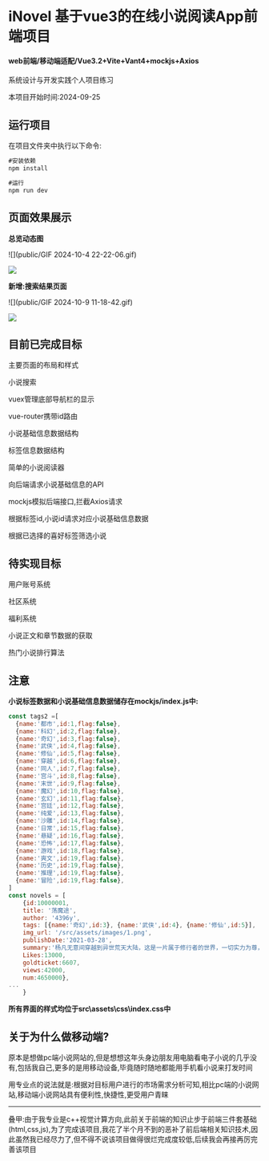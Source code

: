 # iNovel 基于vue3的在线小说阅读App前端项目

#### web前端/移动端适配/Vue3.2+Vite+Vant4+mockjs+Axios

系统设计与开发实践个人项目练习

本项目开始时间:2024-09-25

## 运行项目

在项目文件夹中执行以下命令:

```cmd
#安装依赖
npm install

#运行
npm run dev
```



## 页面效果展示

**总览动态图**

![](public/GIF 2024-10-4 22-22-06.gif)

![](https://github.com/MIUTEpxx/iNovel_vue3/blob/main/public/GIF%202024-10-4%2022-22-06.gif)

**新增:搜索结果页面**

![](public/GIF 2024-10-9 11-18-42.gif)

![](https://github.com/MIUTEpxx/iNovel_vue3/blob/main/public/GIF%202024-10-9%2010-53-36.gif)

## 目前已完成目标

主要页面的布局和样式

小说搜索

vuex管理底部导航栏的显示

vue-router携带id路由

小说基础信息数据结构

标签信息数据结构

简单的小说阅读器

向后端请求小说基础信息的API

mockjs模拟后端接口,拦截Axios请求

根据标签id,小说id请求对应小说基础信息数据

根据已选择的喜好标签筛选小说

## 待实现目标

用户账号系统

社区系统

福利系统

小说正文和章节数据的获取

热门小说排行算法

## 注意

**小说标签数据和小说基础信息数据储存在mockjs/index.js中:**

```js
const tags2 =[
  {name:'都市',id:1,flag:false},
  {name:'科幻',id:2,flag:false},
  {name:'奇幻',id:3,flag:false},
  {name:'武侠',id:4,flag:false},
  {name:'修仙',id:5,flag:false},
  {name:'穿越',id:6,flag:false},
  {name:'同人',id:7,flag:false},
  {name:'宫斗',id:8,flag:false},
  {name:'末世',id:9,flag:false},
  {name:'魔幻',id:10,flag:false},
  {name:'玄幻',id:11,flag:false},
  {name:'宫廷',id:12,flag:false},
  {name:'纯爱',id:13,flag:false},
  {name:'沙雕',id:14,flag:false},
  {name:'日常',id:15,flag:false},
  {name:'悬疑',id:16,flag:false},
  {name:'恐怖',id:17,flag:false},
  {name:'游戏',id:18,flag:false},
  {name:'爽文',id:19,flag:false},
  {name:'历史',id:19,flag:false},
  {name:'推理',id:19,flag:false},
  {name:'冒险',id:19,flag:false},
]
const novels = [
    {id:10000001,
    title: '荡魔途', 
    author: '4396y', 
    tags: [{name:'奇幻',id:3}, {name:'武侠',id:4}, {name:'修仙',id:5}], 
    img_url: '/src/assets/images/1.png',
    publishDate:'2021-03-28',
    summary:'杨凡无意间穿越到异世荒天大陆，这是一片属于修行者的世界，一切实力为尊，两世为人以身契魔，誓荡尽天下魔——多年后忆往昔峥嵘岁月，三十年太久只争朝夕。',
    Likes:13000,
    goldticket:6607,
    views:42000,
    num:4650000},
...
    }
```

**所有界面的样式均位于src\assets\css\index.css中**

## 关于为什么做移动端?

原本是想做pc端小说网站的,但是想想这年头身边朋友用电脑看电子小说的几乎没有,包括我自己,更多的是用移动设备,毕竟随时随地都能用手机看小说来打发时间

用专业点的说法就是:根据对目标用户进行的市场需求分析可知,相比pc端的小说网站,移动端小说网站具有便利性,快捷性,更受用户青睐

------

叠甲:由于我专业是c++视觉计算方向,此前关于前端的知识止步于前端三件套基础(html,css,js),为了完成该项目,我花了半个月不到的恶补了前后端相关知识技术,因此虽然我已经尽力了,但不得不说该项目做得很烂完成度较低,后续我会再接再厉完善该项目
